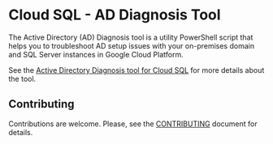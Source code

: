 # Cloud SQL - AD Diagnosis Tool

The Active Directory (AD) Diagnosis tool is a utility PowerShell script that helps you to troubleshoot AD setup issues with your on-premises domain and SQL Server instances in Google Cloud Platform.

See the [Active Directory Diagnosis tool for Cloud SQL][public-doc] for more details about the tool.

## Contributing

Contributions are welcome. Please, see the [CONTRIBUTING][contributing] document
for details.

[public-doc]: https://cloud.google.com
[contributing]: CONTRIBUTING.md
